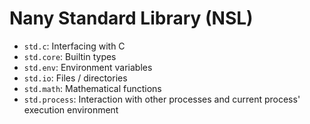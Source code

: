 Nany Standard Library (NSL)
===========================

 * `std.c`: Interfacing with C
 * `std.core`: Builtin types
 * `std.env`: Environment variables
 * `std.io`: Files / directories
 * `std.math`: Mathematical functions
 * `std.process`: Interaction with other processes and current process' execution environment
